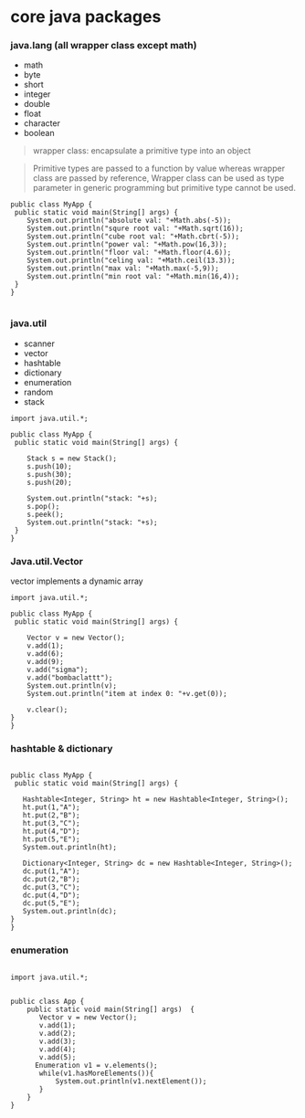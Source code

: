 # core java packages

### java.lang (all wrapper class except math)
  - math
  - byte
  - short
  - integer
  - double
  - float
  - character
  - boolean
> wrapper class: encapsulate a primitive type into an object

> Primitive types are passed to a function by value whereas wrapper class are passed by reference, 
Wrapper class can be used as type parameter in generic programming but primitive type cannot be used. 

```
public class MyApp {
 public static void main(String[] args) {
    System.out.println("absolute val: "+Math.abs(-5));
    System.out.println("squre root val: "+Math.sqrt(16));
    System.out.println("cube root val: "+Math.cbrt(-5));
    System.out.println("power val: "+Math.pow(16,3));
    System.out.println("floor val: "+Math.floor(4.6));
    System.out.println("celing val: "+Math.ceil(13.3));
    System.out.println("max val: "+Math.max(-5,9));
    System.out.println("min root val: "+Math.min(16,4));
 }   
}


```

### java.util
  - scanner
  - vector
  - hashtable
  - dictionary
  - enumeration
  - random
  - stack

```
import java.util.*;

public class MyApp {
 public static void main(String[] args) {

    Stack s = new Stack();
    s.push(10);
    s.push(30);
    s.push(20);

    System.out.println("stack: "+s);
    s.pop();
    s.peek();
    System.out.println("stack: "+s);
 }
}

```

### Java.util.Vector
vector implements a dynamic array
```
import java.util.*;

public class MyApp {
 public static void main(String[] args) {

    Vector v = new Vector();
    v.add(1);
    v.add(6);
    v.add(9);
    v.add("sigma");
    v.add("bombaclattt");
    System.out.println(v);
    System.out.println("item at index 0: "+v.get(0));

    v.clear();
}
}
```

### hashtable & dictionary
```

public class MyApp {
 public static void main(String[] args) {

   Hashtable<Integer, String> ht = new Hashtable<Integer, String>();
   ht.put(1,"A");
   ht.put(2,"B");
   ht.put(3,"C");
   ht.put(4,"D");
   ht.put(5,"E");
   System.out.println(ht);

   Dictionary<Integer, String> dc = new Hashtable<Integer, String>();
   dc.put(1,"A");
   dc.put(2,"B");
   dc.put(3,"C");
   dc.put(4,"D");
   dc.put(5,"E");
   System.out.println(dc);
}
}
```

### enumeration

```
 
import java.util.*;


public class App {
    public static void main(String[] args)  {
       Vector v = new Vector();
       v.add(1);
       v.add(2);
       v.add(3);
       v.add(4);
       v.add(5);
      Enumeration v1 = v.elements();
       while(v1.hasMoreElements()){
           System.out.println(v1.nextElement());
       }
    }
}
```

